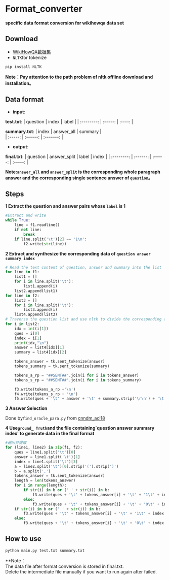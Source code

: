 # Format_converter
**specific data format conversion for wikihowqa data set**  
## Download
+ [WikiHowQA数据集](https://github.com/dengyang17/wikihowQA/)  
+ `NLTK`for tokenize
```
pip install NLTK
```
**Note：Pay attention to the path problem of nltk offline download and installation。**  
## Data format
+ **input**:

**test.txt**:
| question | index | label |
| :--------: | :-----: | :----: |

**summary.txt**:
| index | answer_all | summary |  
| :-----: | :------: | :-------: |  

+ **output**:

**final.txt**:
| question | answer_split | label | index |
| :--------: | :------: | :-----: | :-----: |

**Note:`answer_all` and `answer_split` is the corresponding whole paragraph answer and the corresponding single sentence answer of `question`。**  

## Steps	
**1 Extract the question and answer pairs whose `label` is 1**  
```python
#Extract and write
while True:
    line = f1.readline()
    if not line:
        break
    if line.split('\t')[2] == '1\n':
        f2.write(str(line))
```
**2 Extract and synthesize the corresponding data of `question answer summary index`**  
```python
# Read the text content of question, answer and summary into the list
for line in f1:
    list1 = []
    for i in line.split('\t'):
        list1.append(i)
    list2.append(list1)
for line in f2:
    list3 = []
    for i in line.split('\t'):
        list3.append(i)
    list4.append(list3)
# Traverse the question list and use nltk to divide the corresponding answers into sentences, synthesize and generate three texts
for i in list2: 
    idx = int(i[1])
    ques = i[0]
    index = i[1]
    print(idx,"\n")
    answer = list4[idx][1]
    summary = list4[idx][2]

    tokens_answer = tk.sent_tokenize(answer)
    tokens_summary = tk.sent_tokenize(summary)

    tokens_a_rp = "##SENT##".join(i for i in tokens_answer)
    tokens_s_rp = "##SENT##".join(i for i in tokens_summary)

    f3.write(tokens_a_rp +'\n')
    f4.write(tokens_s_rp + '\n')
    f5.write(ques + '\t' + answer + '\t' + summary.strip('\r\n') + '\t' + index + '\n')
```
**3 Answer Selection**  

Done by`find_oracle_para.py` from [cnndm_acl18](https://github.com/sirfyx/cnndm_acl18/)

**4 Use`ground_ Truth`and the file containing`question answer summary index' to generate data in the final format**
```python
#遍历并提取
for (line1, line2) in zip(f1, f2):
    ques = line1.split('\t')[0]
    answer = line1.split('\t')[1]
    index = line1.split('\t')[3]
    a = line2.split('\t')[0].strip('(').strip(')')
    b = a.split(',')
    tokens_answer = tk.sent_tokenize(answer)
    length = len(tokens_answer)
    for i in range(length):
        if str(i) in b or (' ' + str(i)) in b:
            f3.write(ques + '\t' + tokens_answer[i] + '\t' + '1\t' + index.strip('\r\n') + '\n')
        else:
            f3.write(ques + '\t' + tokens_answer[i] + '\t' + '0\t' + index.strip('\r\n') + '\n')
    if str(i) in b or (' ' + str(i)) in b:
        f3.write(ques + '\t' + tokens_answer[i] + '\t' + '1\t' + index.strip('\r\n') + '\n')
    else:
        f3.write(ques + '\t' + tokens_answer[i] + '\t' + '0\t' + index.strip('\r\n') + '\n')
```

## How to use  
```
python main.py test.txt summary.txt
```
**Note：  
The data file after format conversion is stored in final.txt.  
Delete the intermediate file manually if you want to run again after failed.
